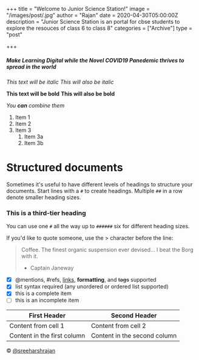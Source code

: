 +++
title = "Welcome to Junior Science Station!"
image = "/images/post/.jpg"
author = "Rajan"
date = 2020-04-30T05:00:00Z
description = "Junior Science Station is an portal for cbse students to explore the resouces of class 6 to class 8"
categories = ["Archive"]
type = "post"

+++

##### Make Learning Digital while the Novel COVID19 Panedemic thrives to spread in the world

*This text will be italic*
_This will also be italic_

**This text will be bold**
__This will also be bold__

_You **can** combine them_

1. Item 1
1. Item 2
1. Item 3
   1. Item 3a
   1. Item 3b

# Structured documents

Sometimes it's useful to have different levels of headings to structure your documents. Start lines with a `#` to create headings. Multiple `##` in a row denote smaller heading sizes.

### This is a third-tier heading

You can use one `#` all the way up to `######` six for different heading sizes.

If you'd like to quote someone, use the > character before the line:

> Coffee. The finest organic suspension ever devised... I beat the Borg with it.
> - Captain Janeway

- [x] @mentions, #refs, [links](), **formatting**, and <del>tags</del> supported
- [x] list syntax required (any unordered or ordered list supported)
- [x] this is a complete item
- [ ] this is an incomplete item

First Header | Second Header
------------ | -------------
Content from cell 1 | Content from cell 2
Content in the first column | Content in the second column

©  [@sreeharshrajan](https://www.github.com/sreeharshrajan)